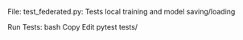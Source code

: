  File:
test_federated.py: Tests local training and model saving/loading

 Run Tests:
bash
Copy
Edit
pytest tests/
